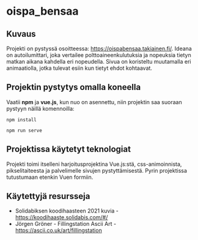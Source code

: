 # oispa_bensaa

## Kuvaus
Projekti on pystyssä osoitteessa: https://oispabensaa.takiainen.fi/. Ideana on autoilumittari, joka vertailee polttoaineenkulutuksia ja nopeuksia tietyn matkan aikana kahdella eri nopeudella. Sivua on koristeltu muutamalla eri animaatiolla, jotka tulevat esiin kun tietyt ehdot kohtaavat.


## Projektin pystytys omalla koneella
Vaatii **npm** ja **vue.js**, kun nuo on asennettu, niin projektin saa suoraan pystyyn näillä komennoilla:

```
npm install
```

```
npm run serve
```

## Projektissa käytetyt teknologiat
Projekti toimi itselleni harjoitusprojektina Vue.js:stä, css-animoinnista, pikselitaiteesta ja palvelimelle sivujen pystyttämisestä. Pyrin projektissa tutustumaan etenkin Vuen formiin.

## Käytettyjä resursseja
- Solidabiksen koodihaasteen 2021 kuvia - https://koodihaaste.solidabis.com/#/
- Jörgen Gröner - Fillingstation Ascii Art - https://ascii.co.uk/art/fillingstation

